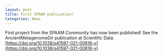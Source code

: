 ```yaml
---
layout: post
title: First SPAAM publication!
Categories: News
---
```


First project from the SPAAM Community has now been published! See the AncientMetagenomeDir publication at Scientific Data: [https://doi.org/10.1038/s41597-021-00816-y](https://doi.org/10.1038/s41597-021-00816-y)
